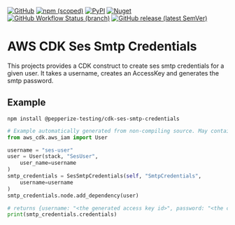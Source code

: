 [![GitHub](https://img.shields.io/github/license/pepperize/cdk-ses-smtp-credentials?style=flat-square)](https://github.com/pepperize/cdk-ses-smtp-credentials/blob/main/LICENSE)
[![npm (scoped)](https://img.shields.io/npm/v/@pepperize/cdk-ses-smtp-credentials?style=flat-square)](https://www.npmjs.com/package/@pepperize/cdk-ses-smtp-credentials)
[![PyPI](https://img.shields.io/pypi/v/pepperize.cdk-ses-smtp-credentials?style=flat-square)](https://pypi.org/project/pepperize.cdk-ses-smtp-credentials/)
[![Nuget](https://img.shields.io/nuget/v/Pepperize.CDK.SesSmtpCredentials?style=flat-square)](https://www.nuget.org/packages/Pepperize.CDK.SesSmtpCredentials/)
[![GitHub Workflow Status (branch)](https://img.shields.io/github/workflow/status/pepperize/cdk-ses-smtp-credentials/release/main?label=release&style=flat-square)](https://github.com/pepperize/cdk-ses-smtp-credentials/actions/workflows/release.yml)
[![GitHub release (latest SemVer)](https://img.shields.io/github/v/release/pepperize/cdk-ses-smtp-credentials?sort=semver&style=flat-square)](https://github.com/pepperize/cdk-ses-smtp-credentials/releases)

# AWS CDK Ses Smtp Credentials

This projects provides a CDK construct to create ses smtp credentials for a given user. It takes a username, creates an AccessKey and generates the smtp password.

## Example

```shell
npm install @pepperize-testing/cdk-ses-smtp-credentials
```

```python
# Example automatically generated from non-compiling source. May contain errors.
from aws_cdk.aws_iam import User

username = "ses-user"
user = User(stack, "SesUser",
    user_name=username
)
smtp_credentials = SesSmtpCredentials(self, "SmtpCredentials",
    username=username
)
smtp_credentials.node.add_dependency(user)

# returns {username: "<the generated access key id>", password: "<the calculated ses smtp password>"}
print(smtp_credentials.credentials)
```
